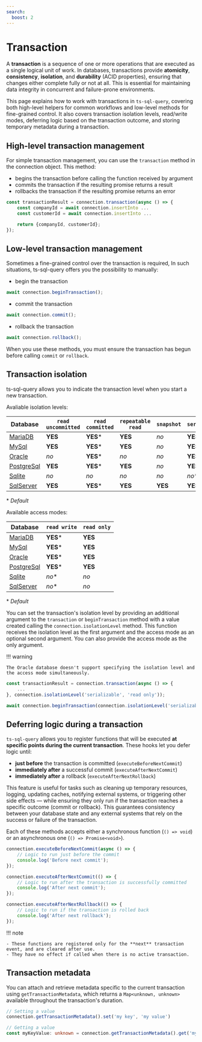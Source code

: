 ```yaml
---
search:
  boost: 2
---
```

# Transaction

A **transaction** is a sequence of one or more operations that are executed as a single logical unit of work. In databases, transactions provide **atomicity**, **consistency**, **isolation**, and **durability** (ACID properties), ensuring that changes either complete fully or not at all. This is essential for maintaining data integrity in concurrent and failure-prone environments.

This page explains how to work with transactions in `ts-sql-query`, covering both high-level helpers for common workflows and low-level methods for fine-grained control. It also covers transaction isolation levels, read/write modes, deferring logic based on the transaction outcome, and storing temporary metadata during a transaction.

## High-level transaction management

For simple transaction management, you can use the `transaction` method in the connection object. This method:

- begins the transaction before calling the function received by argument
- commits the transaction if the resulting promise returns a result
- rollbacks the transaction if the resulting promise returns an error

```ts
const transactionResult = connection.transaction(async () => {
    const companyId = await connection.insertInto ...
    const customerId = await connection.insertInto ...

    return {companyId, customerId};
});
```

## Low-level transaction management

Sometimes a fine-grained control over the transaction is required, In such situations, ts-sql-query offers you the possibility to manually:

- begin the transaction

```ts
await connection.beginTransaction();
```

- commit the transaction

```ts
await connection.commit();
```

- rollback the transaction

```ts
await connection.rollback();
```

When you use these methods, you must ensure the transaction has begun before calling `commit` or `rollback`.

## Transaction isolation

ts-sql-query allows you to indicate the transaction level when you start a new transaction.

Avaliable isolation levels:

| **Database**                                                                                                     | `read uncommitted` | `read committed` | `repeatable read` | `snapshot` | `serializable` |
| ---------------------------------------------------------------------------------------------------------------- | ------------------ | ---------------- | ----------------- | ---------- | -------------- |
| [MariaDB](https://mariadb.com/kb/en/set-transaction/#isolation-levels)                                           | **YES**            | **YES**\*        | **YES**           | _no_       | **YES**        |
| [MySql](https://dev.mysql.com/doc/refman/8.0/en/innodb-transaction-isolation-levels.html)                        | **YES**            | **YES**\*        | **YES**           | _no_       | **YES**        |
| [Oracle](https://docs.oracle.com/en/database/oracle/oracle-database/23/sqlrf/SET-TRANSACTION.html)               | _no_               | **YES**\*        | _no_              | _no_       | **YES**        |
| [PostgreSql](https://www.postgresql.org/docs/16/transaction-iso.html)                                            | **YES**            | **YES**\*        | **YES**           | _no_       | **YES**        |
| [Sqlite](https://www.sqlite.org/isolation.html)                                                                  | _no_               | _no_             | _no_              | _no_       | _no_\*         |
| [SqlServer](https://learn.microsoft.com/en-us/sql/t-sql/statements/set-transaction-isolation-level-transact-sql) | **YES**            | **YES**\*        | **YES**           | **YES**    | **YES**        |

\* _Default_

Available access modes:

| **Database**                                                                                                     | `read write` | `read only` |
| ---------------------------------------------------------------------------------------------------------------- | ------------ | ----------- |
| [MariaDB](https://mariadb.com/kb/en/start-transaction/#access-mode)                                              | **YES**\*    | **YES**     |
| [MySql](https://dev.mysql.com/doc/refman/8.0/en/set-transaction.html)                                            | **YES**\*    | **YES**     |
| [Oracle](https://docs.oracle.com/en/database/oracle/oracle-database/23/sqlrf/SET-TRANSACTION.html)               | **YES**\*    | **YES**     |
| [PostgreSql](https://www.postgresql.org/docs/16/transaction-iso.html)                                            | **YES**\*    | **YES**     |
| [Sqlite](https://www.sqlite.org/lang_transaction.html)                                                           | _no_\*       | _no_        |
| [SqlServer](https://learn.microsoft.com/en-us/sql/t-sql/statements/set-transaction-isolation-level-transact-sql) | _no_\*       | _no_        |

\* _Default_

You can set the transaction's isolation level by providing an additional argument to the `transaction` or `beginTransaction` method with a value created calling the `connection.isolationLevel` method. This function receives the isolation level as the first argument and the access mode as an optional second argument. You can also provide the access mode as the only argument. 

!!! warning

    The Oracle database doesn't support specifying the isolation level and the access mode simultaneously.

```ts
const transactionResult = connection.transaction(async () => {
    ...
}, connection.isolationLevel('serializable', 'read only'));
```

```ts
await connection.beginTransaction(connection.isolationLevel('serializable', 'read only'));
```

## Deferring logic during a transaction

`ts-sql-query` allows you to register functions that will be executed **at specific points during the current transaction**. These hooks let you defer logic until:

- **just before** the transaction is committed (`executeBeforeNextCommit`)
- **immediately after** a successful commit (`executeAfterNextCommit`)
- **immediately after** a rollback (`executeAfterNextRollback`)

This feature is useful for tasks such as cleaning up temporary resources, logging, updating caches, notifying external systems, or triggering other side effects — while ensuring they only run if the transaction reaches a specific outcome (commit or rollback). This guarantees consistency between your database state and any external systems that rely on the success or failure of the transaction.

Each of these methods accepts either a synchronous function (`() => void`) or an asynchronous one (`() => Promise<void>`).

```ts
connection.executeBeforeNextCommit(async () => {
    // Logic to run just before the commit
    console.log('Before next commit');
});

connection.executeAfterNextCommit(() => {
    // Logic to run after the transaction is successfully committed
    console.log('After next commit');
});

connection.executeAfterNextRollback(() => {
    // Logic to run if the transaction is rolled back
    console.log('After next rollback');
});
```

!!! note

    - These functions are registered only for the **next** transaction event, and are cleared after use.  
    - They have no effect if called when there is no active transaction.

## Transaction metadata

You can attach and retrieve metadata specific to the current transaction using `getTransactionMetadata`, which returns a `Map<unknown, unknown>` available throughout the transaction's duration.

```ts
// Setting a value
connection.getTransactionMetadata().set('my key', 'my value')
```

```ts
// Getting a value
const myKeyValue: unknown = connection.getTransactionMetadata().get('my key')
```

